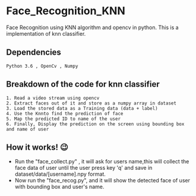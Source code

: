 # Face_Recognition_KNN 
Face Recognition using KNN algorithm and opencv in python.
This is a implementation of knn classifier.

## Dependencies
    Python 3.6 , OpenCv , Numpy

## Breakdown of the code for knn classifier
    1. Read a video stream using opencv
    2. Extract faces out of it and store as a numpy array in dataset
    3. Load the stored data as a Training data (data + label)
    4. Use the Knnto find the prediction of face
    5. Map the predicted ID to name of the user
    6. Finally, Display the prediction on the screen using bounding box and name of user

## How it works! :wink:  
* Run the "face_collect.py" , it will ask for users name,this will collect the face data of user until the user press key 'q' and save in dataset/data/[username].npy format.
* Now run the "face_recog.py", and it will show the detected face of user with bounding box and user's name.
